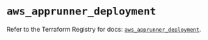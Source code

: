 # `aws_apprunner_deployment`

Refer to the Terraform Registry for docs: [`aws_apprunner_deployment`](https://registry.terraform.io/providers/hashicorp/aws/6.12.0/docs/resources/apprunner_deployment).
